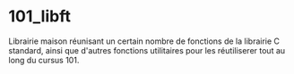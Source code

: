 # 101_libft
Librairie maison réunisant un certain nombre de fonctions de la librairie C standard, ainsi que d'autres fonctions utilitaires pour les réutiliserer tout au long du cursus 101.
